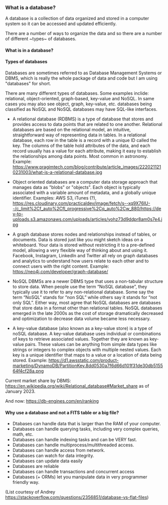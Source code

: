 ### What is a database?

A database is a collection of data organized and stored in a computer system so it can be accessed and updated efficiently. 

There are a number of ways to organize the data and so there are a number of different ~types~ of databases. 

#### What is in a database?

#### Types of databases

Databases are sometimes referred to as Database Management Systems or DBMS, which is really the whole package of data and code
but I am using "databases" for short.

There are many different types of databases. Some examples inclide: relational, object-oriented, graph-based, key-value and NoSQL. In same cases you may also see object, graph, key-value, etc. databases being classified as NoSQL and NoSQL databases may have SQL-like interfaces. 

- A relational database (RDBMS) is a type of database that stores and provides access to data points that are related to one another.
  Relational databases are based on the relational model, an intuitive, straightforward way of representing data in tables.
  In a relational database, each row in the table is a record with a unique ID called the key. The columns of the table hold
  attributes of the data, and each record usually has a value for each attribute, making it easy to establish the relationships
  among data points. Most common in astronomy. Example: https://www.pragimtech.com/blog/contribute/article_images/2220211210231003/what-is-a-relational-database.jpg

- Object oriented databases are a computer data storage approach that manages data as "blobs" or "objects". Each object is typically associated with a variable amount of metadata, and a globally unique identifier. Examples: AWS S3, iTunes (?), https://res.cloudinary.com/practicaldev/image/fetch/s--xq9X76lU--/c_limit%2Cf_auto%2Cfl_progressive%2Cq_auto%2Cw_880/https://dev-to-uploads.s3.amazonaws.com/uploads/articles/yohz73d9ddpr8am0s7e4.jpg

- A graph database stores nodes and relationships instead of tables, or documents. Data is stored just like you might sketch ideas on a whiteboard. Your data is stored without restricting it to a pre-defined model, allowing a very flexible way of thinking about and using it. Facebook, Instagram, LinkedIn and Twitter all rely on graph databases and analytics to understand how users relate to each other and to connect users with the right content. Example: https://neo4j.com/developer/graph-database/

- NoSQL DBMSs are a newer DBMS type that uses a non-tabular structure to store data. When people use the term “NoSQL database”, they typically use it to refer to any non-relational database. Some say the term “NoSQL” stands for “non SQL” while others say it stands for “not only SQL”. Either way, most agree that NoSQL databases are databases that store data in a format other than relational tables. NoSQL databases emerged in the late 2000s as the cost of storage dramatically decreased and optimization to decrease data volume became less necessary.

- A key-value database (also known as a key-value store) is a type of noSQL database. A key-value database uses individual or combinations of keys to retrieve associated values. Together they are known as key-value pairs. These values can be anything from simple data types like strings or integers to complex objects with multiple nested values. Each key is a unique identifier that maps to a value or a location of data being stored. Example: https://d1.awsstatic.com/product-marketing/DynamoDB/PartitionKey.8dd0530a7f6d66d101f31de30db515564f4cf28a.png

Current market share by DBMS: https://en.wikipedia.org/wiki/Relational_database#Market_share as of January 2023.

And now: https://db-engines.com/en/ranking

#### Why use a database and not a FITS table or a big file?

- Dtabases can handle data that is larger than the RAM of your computer.
- Databases can handle querying tasks, including very complex queries, math, etc.
- Databases can handle indexing tasks and can be VERY fast.
- Databases can handle multiprocess/multithreaded access.
- Databases can handle access from network.
- Databases can watch for data integrity.
- Databases can update data easily
- Databases are reliable
- Databases can handle transactions and concurrent access
- Databases (+ ORMs) let you manipulate data in very programmer friendly way.

(List courtesy of Andrey https://stackoverflow.com/questions/2356851/database-vs-flat-files)
